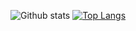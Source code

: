 ![Github stats](https://github-readme-stats.vercel.app/api?username=watsosc&show_icons=true&include_all_commits=true&custom_title=Github%20Stats&count_private=true&line_height=20&include_all_commits=true&bg_color=00000000&text_color=777) 
[![Top Langs](https://github-readme-stats.vercel.app/api/top-langs/?username=watsosc&layout=compact&card_width=296&bg_color=00000000&text_color=777)](https://github.com/PlamenHristov/github-readme-stats)

<!--
**watsosc/watsosc** is a ✨ _special_ ✨ repository because its `README.md` (this file) appears on your GitHub profile.

Here are some ideas to get you started:

- 🔭 I’m currently working on ...
- 🌱 I’m currently learning ...
- 👯 I’m looking to collaborate on ...
- 🤔 I’m looking for help with ...
- 💬 Ask me about ...
- 📫 How to reach me: ...
- 😄 Pronouns: ...
- ⚡ Fun fact: ...
-->
